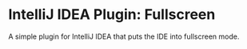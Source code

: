 IntelliJ IDEA Plugin: Fullscreen
================================

A simple plugin for IntelliJ IDEA that puts the IDE into fullscreen mode.